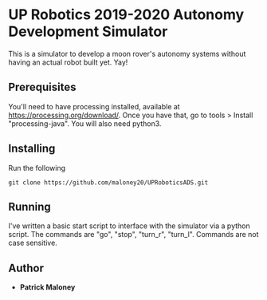 # UP Robotics 2019-2020 Autonomy Development Simulator
This is a simulator to develop a moon rover's autonomy systems without having an actual robot built yet. Yay!

## Prerequisites
You'll need to have processing installed, available at https://processing.org/download/. Once you have that, go to tools > Install "processing-java". You will also need python3.

## Installing
Run the following
```
git clone https://github.com/maloney20/UPRoboticsADS.git
```

## Running
I've written a basic start script to interface with the simulator via a python script. The commands are "go", "stop", "turn_r", "turn_l". Commands are not case sensitive.

## Author
* **Patrick Maloney**